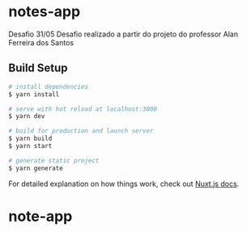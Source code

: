 # notes-app

Desafio 31/05 
Desafio realizado a partir do projeto do professor Alan Ferreira dos Santos

## Build Setup

```bash
# install dependencies
$ yarn install

# serve with hot reload at localhost:3000
$ yarn dev

# build for production and launch server
$ yarn build
$ yarn start

# generate static project
$ yarn generate
```

For detailed explanation on how things work, check out [Nuxt.js docs](https://nuxtjs.org).
# note-app

